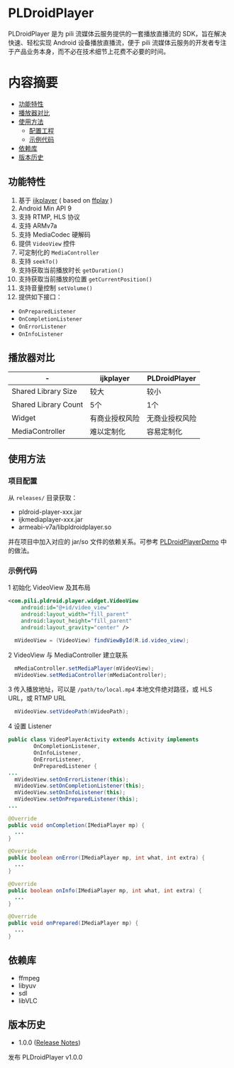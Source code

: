 # PLDroidPlayer
PLDroidPlayer 是为 pili 流媒体云服务提供的一套播放直播流的 SDK，旨在解决快速、轻松实现 Android 设备播放直播流，便于 pili 流媒体云服务的开发者专注于产品业务本身，而不必在技术细节上花费不必要的时间。

# 内容摘要
- [功能特性](#功能特性)
- [播放器对比](#播放器对比)
- [使用方法](#使用方法)
    - [配置工程](#项目配置)
    - [示例代码](#示例代码)
- [依赖库](#依赖库)
- [版本历史](#版本历史)

## 功能特性
1. 基于 [ijkplayer](https://github.com/Bilibili/ijkplayer) ( based on [ffplay](http://ffmpeg.org/) )
2. Android Min API 9
3. 支持 RTMP, HLS 协议
4. 支持 ARMv7a
5. 支持 MediaCodec 硬解码
6. 提供 `VideoView` 控件
7. 可定制化的 `MediaController`
8. 支持 `seekTo()`
9. 支持获取当前播放时长 `getDuration()`
10. 支持获取当前播放的位置 `getCurrentPosition()`
11. 支持音量控制 `setVolume()`
12. 提供如下接口：
  - `OnPreparedListener`
  - `OnCompletionListener`
  - `OnErrorListener`
  - `OnInfoListener`

## 播放器对比
| -  | ijkplayer | PLDroidPlayer |
|---|---|---|
|Shared Library Size|较大|较小|
|Shared Library Count|5个|1个|
|Widget|有商业授权风险|无商业授权风险|
|MediaController|难以定制化|容易定制化|

## 使用方法
### 项目配置
从 `releases/` 目录获取：

- pldroid-player-xxx.jar 
- ijkmediaplayer-xxx.jar
- armeabi-v7a/libpldroidplayer.so

并在项目中加入对应的 jar/so 文件的依赖关系。可参考 [PLDroidPlayerDemo][1] 中的做法。

### 示例代码

1 初始化 VideoView 及其布局
```XML
<com.pili.pldroid.player.widget.VideoView
    android:id="@+id/video_view"
    android:layout_width="fill_parent"
    android:layout_height="fill_parent"
    android:layout_gravity="center" />
```
```JAVA
  mVideoView = (VideoView) findViewById(R.id.video_view);
```

2 VideoView 与 MediaController 建立联系
```JAVA
  mMediaController.setMediaPlayer(mVideoView);
  mVideoView.setMediaController(mMediaController);
```

3 传入播放地址，可以是 `/path/to/local.mp4` 本地文件绝对路径，或 HLS URL，或 RTMP URL
```JAVA
  mVideoView.setVideoPath(mVideoPath);
```

4 设置 Listener
```JAVA
public class VideoPlayerActivity extends Activity implements
        OnCompletionListener,
        OnInfoListener,
        OnErrorListener,
        OnPreparedListener {
...
  mVideoView.setOnErrorListener(this);
  mVideoView.setOnCompletionListener(this);
  mVideoView.setOnInfoListener(this);
  mVideoView.setOnPreparedListener(this);
...

@Override
public void onCompletion(IMediaPlayer mp) {
  ...
}

@Override
public boolean onError(IMediaPlayer mp, int what, int extra) {
  ...
}

@Override
public boolean onInfo(IMediaPlayer mp, int what, int extra) {
  ...
}

@Override
public void onPrepared(IMediaPlayer mp) {
  ...
}
```

## 依赖库
* ffmpeg
* libyuv
* sdl
* libVLC

## 版本历史
* 1.0.0 ([Release Notes][2])

发布 PLDroidPlayer v1.0.0

[1]: /PLDroidPlayerDemo
[2]: /ReleaseNotes/release-notes-1.0.0.md
